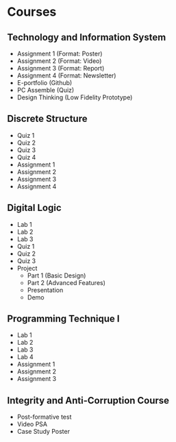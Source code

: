 # Courses
## Technology and Information System
- Assignment 1 (Format: Poster)
- Assignment 2 (Format: Video) 
- Assignment 3 (Format: Report) 
- Assignment 4 (Format: Newsletter)
- E-portfolio (Github)
- PC Assemble (Quiz)
- Design Thinking (Low Fidelity Prototype)
## Discrete Structure
- Quiz 1
- Quiz 2
- Quiz 3
- Quiz 4
- Assignment 1
- Assignment 2
- Assignment 3
- Assignment 4
## Digital Logic
- Lab 1
- Lab 2
- Lab 3
- Quiz 1
- Quiz 2
- Quiz 3
- Project
  - Part 1 (Basic Design)
  - Part 2 (Advanced Features)
  - Presentation
  - Demo
## Programming Technique I
- Lab 1
- Lab 2
- Lab 3
- Lab 4
- Assignment 1
- Assignment 2
- Assignment 3
## Integrity and Anti-Corruption Course
- Post-formative test
- Video PSA
- Case Study Poster
